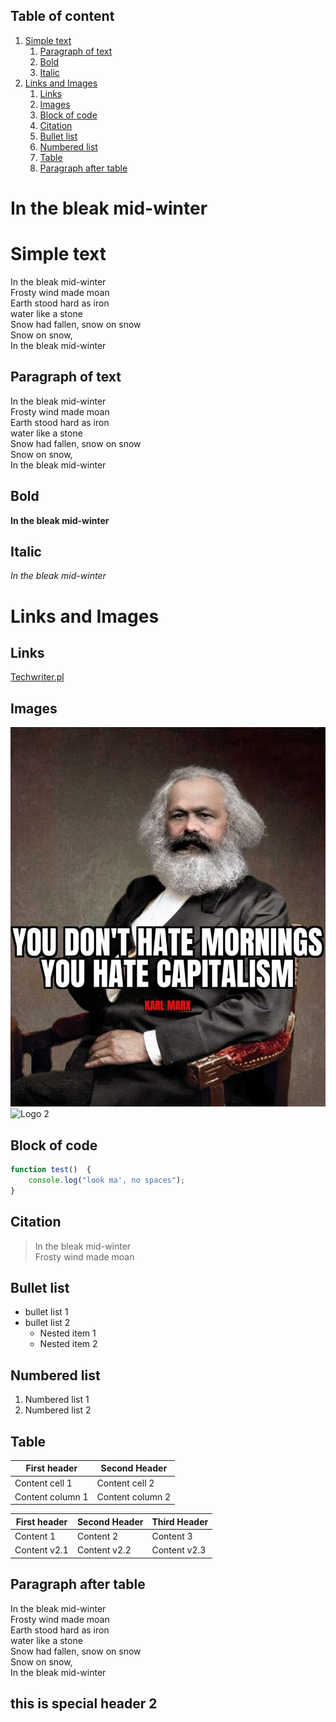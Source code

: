 ## Table of content
<!-- Here comes the TOC -->
1. [Simple text](#simple-text)
   1. [Paragraph of text](#paragraph-of-text)
   2. [Bold](#bold)
   3. [Italic](#italic)
2. [Links and Images](#links-and-images)
   1. [Links](#links)
   2. [Images](#images)
   3. [Block of code](#block-of-code)
   4. [Citation](#citation)
   5. [Bullet list](#bullet-list)
   6. [Numbered list](#numbered-list)
   7. [Table](#table)
   8. [Paragraph after table](#paragraph-after-table)

<!-- Example for title --> 

<!-- omit in toc -->
In the bleak mid-winter
======================= 

# Simple text
<!-- Example for normal text -->  
In the bleak mid-winter  
Frosty wind made moan  
Earth stood hard as iron  
water like a stone  
Snow had fallen, snow on snow  
Snow on snow,  
In the bleak mid-winter   
## Paragraph of text  
<!-- Example of paragraph of text --> 
In the bleak mid-winter  
Frosty wind made moan  
Earth stood hard as iron  
water like a stone  
Snow had fallen, snow on snow  
Snow on snow,  
In the bleak mid-winter  
## Bold
<!-- Example for Bold -->
**In the bleak mid-winter**  
## Italic
<!-- Example for Italic  -->
*In the bleak mid-winter*  
# Links and Images  
## Links
<!-- Example for Links -->
[Techwriter.pl](www.techwriter.pl)
<!-- Example for Images -->  
## Images
![Logo 1](Marx.jpg)    
![Logo 2](https://cdnb.artstation.com/p/assets/images/images/029/700/321/large/semrram-gonzalez-dc-logo.jpg?1598376808)
<!-- Example for linking to another file-->
  
<!-- Just text with equation -->

<!-- Example for inline code -->
  
## Block of code
<!-- A block of code -->
```javascript
function test()  {  
    console.log("look ma', no spaces");  
}  
```  
## Citation
<!-- Example for Quote -->
>In the bleak mid-winter  
>Frosty wind made moan  
## Bullet list  
<!-- Example for Bullet List -->
* bullet list 1  
* bullet list 2
  * Nested item 1
  * Nested item 2  
## Numbered list
<!-- Example for Numbered List -->
1. Numbered list 1
2. Numbered list 2  
## Table
<!-- Example for Tables -->  
| First header     | Second Header    |
| ---------------- | ---------------- |
| Content cell 1   | Content cell 2   |
| Content column 1 | Content column 2 |

| First header | Second Header | Third Header |
| ------------ | ------------- | ------------ |
| Content 1    | Content 2     | Content 3    |
| Content v2.1 | Content v2.2  | Content v2.3 |


## Paragraph after table
<!-- Paragraph after table -->
In the bleak mid-winter  
Frosty wind made moan  
Earth stood hard as iron  
water like a stone  
Snow had fallen, snow on snow  
Snow on snow,  
In the bleak mid-winter  

<!-- omit in toc -->
## this is special header 2